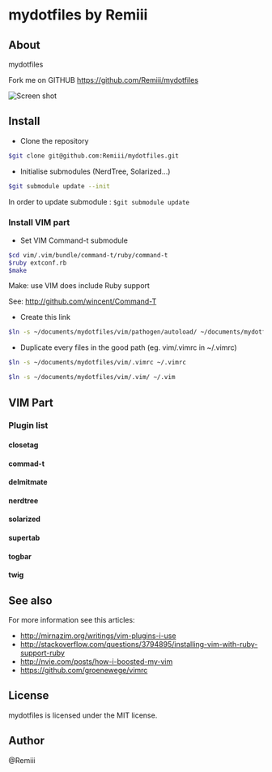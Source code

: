 # mydotfiles by Remiii

## About

mydotfiles

Fork me on GITHUB https://github.com/Remiii/mydotfiles

![Screen shot](https://github.com/Remiii/mydotfiles/tree/master/_documentation/Screen_001.png)

## Install

* Clone the repository

```bash
$git clone git@github.com:Remiii/mydotfiles.git
```

* Initialise submodules (NerdTree, Solarized...)

```bash
$git submodule update --init
```

In order to update submodule : `$git submodule update`

### Install VIM part

* Set VIM Command-t submodule

```bash
$cd vim/.vim/bundle/command-t/ruby/command-t
$ruby extconf.rb
$make
```

Make: use VIM does include Ruby support

See: http://github.com/wincent/Command-T

* Create this link

```bash
$ln -s ~/documents/mydotfiles/vim/pathogen/autoload/ ~/documents/mydotfiles/vim/.vim/autoload
```

* Duplicate every files in the good path (eg. vim/.vimrc in ~/.vimrc)

```bash
$ln -s ~/documents/mydotfiles/vim/.vimrc ~/.vimrc
```

```bash
$ln -s ~/documents/mydotfiles/vim/.vim/ ~/.vim
```

## VIM Part

### Plugin list

#### closetag
#### commad-t
#### delmitmate
#### nerdtree
#### solarized
#### supertab
#### togbar
#### twig

## See also

For more information see this articles:

* http://mirnazim.org/writings/vim-plugins-i-use
* http://stackoverflow.com/questions/3794895/installing-vim-with-ruby-support-ruby
* http://nvie.com/posts/how-i-boosted-my-vim
* https://github.com/groenewege/vimrc

## License

mydotfiles is licensed under the MIT license.

## Author

@Remiii

